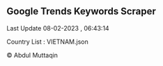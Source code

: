 

## Google Trends Keywords Scraper 
 
Last Update 08-02-2023 , 06:43:14

Country List :
VIETNAM.json



© Abdul Muttaqin 
